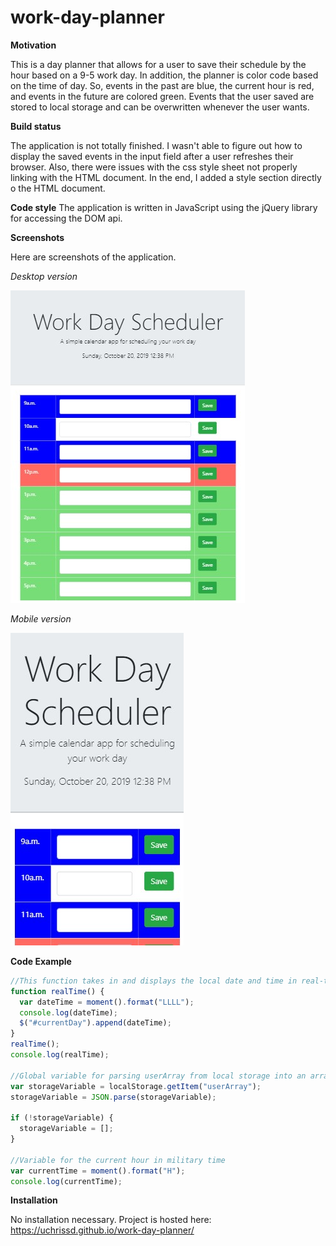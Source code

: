 # work-day-planner

**Motivation**

This is a day planner that allows for a user to save their schedule by the hour based on a 9-5 work day. In addition, the planner is color code based on the time of day. So, events in the past are blue, the current hour is red, and events in the future are colored green. Events that the user saved are stored to local storage and can be overwritten whenever the user wants.

**Build status**

The application is not totally finished. I wasn't able to figure out how to display the saved events in the input field after a user refreshes their browser. Also, there were issues with the css style sheet not properly linking with the HTML document. In the end, I added a style section directly o the HTML document.

**Code style**
The application is written in JavaScript using the jQuery library for accessing the DOM api.

**Screenshots**

Here are screenshots of the application.

_Desktop version_

![Day planner screenshot](assets/images/desktop-screen-shot.jpg)

_Mobile version_

![Day planner screenshot](assets/images/mobile-screen-shot.jpg)

**Code Example**

```javascript
//This function takes in and displays the local date and time in real-time using moment.js
function realTime() {
  var dateTime = moment().format("LLLL");
  console.log(dateTime);
  $("#currentDay").append(dateTime);
}
realTime();
console.log(realTime);

//Global variable for parsing userArray from local storage into an array of accesible objects
var storageVariable = localStorage.getItem("userArray");
storageVariable = JSON.parse(storageVariable);

if (!storageVariable) {
  storageVariable = [];
}

//Variable for the current hour in military time
var currentTime = moment().format("H");
console.log(currentTime);
```

**Installation**

No installation necessary. Project is hosted here: https://uchrissd.github.io/work-day-planner/
